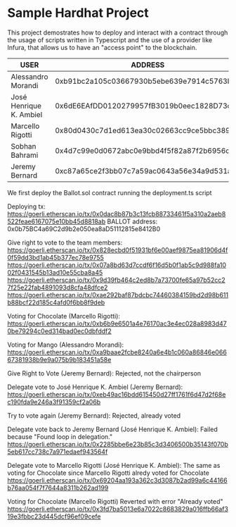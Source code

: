 # Sample Hardhat Project

This project demostrates how to deploy and interact with a contract through the usage of scripts
written in Typescript and the use of a provider like Infura, that allows us to have an "access point"
to the blockchain.

| USER                    | ADDRESS                                       |
|-------------------------|-----------------------------------------------|
| Alessandro Morandi      | 0xb91bc2a105c03667930b5ebe639e7914c5763bdb    |
| José Henrique K. Ambiel | 0x6dE6EAfDD0120279957fB3019b0eec1828D73cDa    |
| Marcello Rigotti        | 0x80d0430c7d1ed613ea30c02663cc9ce5bbc389a8    |
| Sobhan Bahrami          | 0x4d7c99e0d0672abc0e9bbd4f5f82a87f2b6956da    |
| Jeremy Bernard          | 0xc87a65ce2f3bb07c7a59ac0643a56e34a9d531a7    |

We first deploy the Ballot.sol contract running the deployment.ts script

Deploying tx: https://goerli.etherscan.io/tx/0x0dac8b87b3c13fcb88733461f5a310a2aeb8522feae6167075e10bb45d8818ab
BALLOT address: 0x0b75BC4a69C2d9b2e050ea8aD51112815e8412B0

Give right to vote to the team members:
https://goerli.etherscan.io/tx/0x828ecbd0f51931bf6e00aef9875ea81906d4f0f59dd3bd1ab45b377ec78e9755
https://goerli.etherscan.io/tx/0x07a8bd63d7ccdf6f16d5b0f1ab5c9d988fa1002f0431545b13ad10e55cba8a45
https://goerli.etherscan.io/tx/0x9d39fb464c2ed8b7a73700fe65a97b52cc27f25e22fab4891093d8cfa48dfce2
https://goerli.etherscan.io/tx/0xae292baf87bdcbc74460384159bd2d98b611b88bcf22d185c4afd0f6bb8f9deb

Voting for Chocolate (Marcello Rigotti):
https://goerli.etherscan.io/tx/0xb6b9e6501a4e76170ac3e4ec028a8983d470be79294c0ed314bad0ec0dbfddf2

Voting for Mango (Alessandro Morandi):
https://goerli.etherscan.io/tx/0xa9baae2fcbe8240a6e4b1c060a86846e06667381938b9e9a075b9b183451a58e

Give Right to Vote (Jeremy Bernard):
Rejected, not the chairperson

Delegate vote to José Henrique K. Ambiel (Jeremy Bernard):
https://goerli.etherscan.io/tx/0xeb49ac16bdd615450d27ff1761f6d47d2f68ec190fda9e246a3f91359cf2a06b

Try to vote again (Jeremy Bernard):
Rejected, already voted

Delegate vote back to Jeremy Bernard (José Henrique K. Ambiel):
Failed because "Found loop in delegation."
https://goerli.etherscan.io/tx/0x2285bbe6e23b85c3d3406500b35143f070b5eb617cc738c7a971edaef943564f

Delegate vote to Marcello Rigotti (José Henrique K. Ambiel):
The same as voting for Chocolate since Marcello Rigotti alredy voted for Chocolate
https://goerli.etherscan.io/tx/0x69204aa193a362c3d3087b2ad99a6c44166b76aa054f7f7644a8311b262ad199

Voting for Chocolate (Marcello Rigotti)
Reverted with error "Already voted"
https://goerli.etherscan.io/tx/0x3fd7ba5013e6a7022c8683829a016ffb66af319e3fbbc23d445dcf96ef09cefe